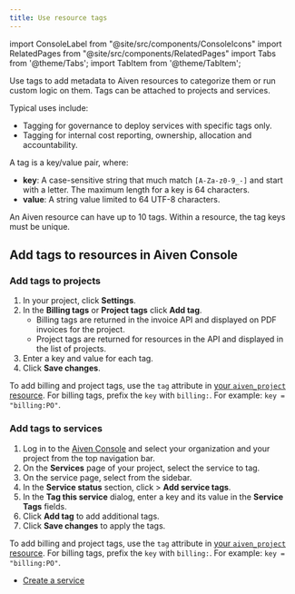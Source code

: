 ```yaml
---
title: Use resource tags
---
```


import ConsoleLabel from "@site/src/components/ConsoleIcons"
import RelatedPages from "@site/src/components/RelatedPages"
import Tabs from '@theme/Tabs';
import TabItem from '@theme/TabItem';

Use tags to add metadata to Aiven resources to categorize them or run custom logic on them. Tags can be attached to projects and services.

Typical uses include:

- Tagging for governance to deploy services with specific tags only.
- Tagging for internal cost reporting, ownership, allocation and accountability.

A tag is a key/value pair, where:

- **key**: A case-sensitive string that much match
  `[A-Za-z0-9_-]` and start with a letter. The maximum
  length for a key is 64 characters.
- **value**: A string value limited to 64 UTF-8 characters.

An Aiven resource can have up to 10 tags. Within a resource, the tag keys must be unique.

## Add tags to resources in Aiven Console

### Add tags to projects

<Tabs groupId="group1">
<TabItem value="console" label="Console" default>

1. In your project, click **Settings**.
1. In the **Billing tags** or **Project tags** click **Add tag**.
   - Billing tags are returned in the invoice API and displayed on PDF
     invoices for the project.
   - Project tags are returned for resources in the API and displayed
     in the list of projects.
1. Enter a key and value for each tag.
1. Click **Save changes**.

</TabItem>
<TabItem value="terraform" label="Terraform">

To add billing and project tags, use the `tag` attribute in
[your `aiven_project` resource](https://registry.terraform.io/providers/aiven/aiven/latest/docs/resources/project#nestedblock--tag).
For billing tags, prefix the `key` with `billing:`. For example:
`key = "billing:PO"`.

</TabItem>
</Tabs>

### Add tags to services

<Tabs groupId="group1">
<TabItem value="console" label="Console" default>

1. Log in to the [Aiven Console](https://console.aiven.io/) and select
   your organization and your project from the top navigation bar.
1. On the **Services** page of your project, select the service to tag.
1. On the service page, select <ConsoleLabel name="service settings"/> from the sidebar.
1. In the **Service status** section, click
   <ConsoleLabel name="actions"/> > **Add service tags**.
1. In the **Tag this service** dialog, enter a key and its value in the
   **Service Tags** fields.
1. Click **Add tag** to add additional tags.
1. Click **Save changes** to apply the tags.

</TabItem>
<TabItem value="terraform" label="Terraform">

To add billing and project tags, use the `tag` attribute in
[your `aiven_project` resource](https://registry.terraform.io/providers/aiven/aiven/latest/docs/resources/project#nestedblock--tag).
For billing tags, prefix the `key` with `billing:`. For example:
`key = "billing:PO"`.

</TabItem>
</Tabs>

<RelatedPages/>

- [Create a service](/docs/platform/howto/create_new_service)
